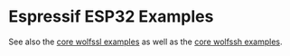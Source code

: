 # Espressif ESP32 Examples

See also the [core wolfssl examples](https://github.com/wolfSSL/wolfssl/tree/master/IDE/Espressif) as well 
as the [core wolfssh examples](https://github.com/wolfSSL/wolfssh/tree/master/ide/Espressif).

